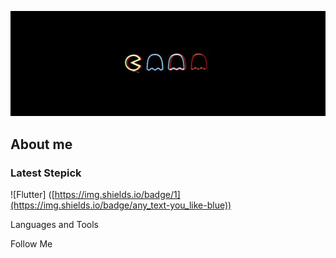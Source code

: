 ![Header](https://github.com/Pbnne/Pbnne/blob/main/assets/d846912c912e550e3ff80a4542262e8c.jpg)

## About me

### Latest Stepick 
![Flutter] ([https://img.shields.io/badge/1](https://img.shields.io/badge/any_text-you_like-blue))

Languages and Tools

Follow Me
